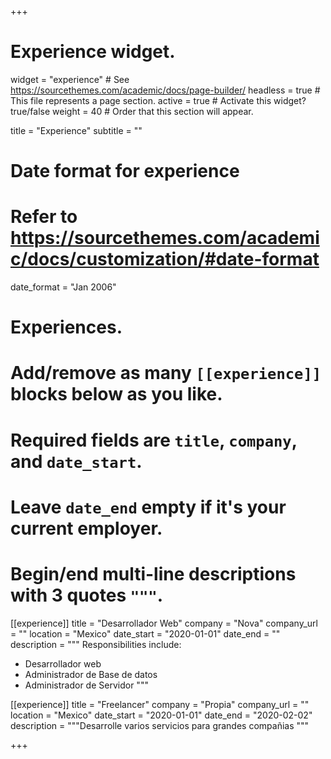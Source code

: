 +++
# Experience widget.
widget = "experience"  # See https://sourcethemes.com/academic/docs/page-builder/
headless = true  # This file represents a page section.
active = true  # Activate this widget? true/false
weight = 40  # Order that this section will appear.

title = "Experience"
subtitle = ""

# Date format for experience
#   Refer to https://sourcethemes.com/academic/docs/customization/#date-format
date_format = "Jan 2006"

# Experiences.
#   Add/remove as many `[[experience]]` blocks below as you like.
#   Required fields are `title`, `company`, and `date_start`.
#   Leave `date_end` empty if it's your current employer.
#   Begin/end multi-line descriptions with 3 quotes `"""`.
[[experience]]
  title = "Desarrollador Web"
  company = "Nova"
  company_url = ""
  location = "Mexico"
  date_start = "2020-01-01"
  date_end = ""
  description = """
  Responsibilities include:
  
  * Desarrollador web
  * Administrador de Base de datos
  * Administrador de Servidor
  """

[[experience]]
  title = "Freelancer"
  company = "Propia"
  company_url = ""
  location = "Mexico"
  date_start = "2020-01-01"
  date_end = "2020-02-02"
  description = """Desarrolle varios servicios para grandes compañias """

+++
